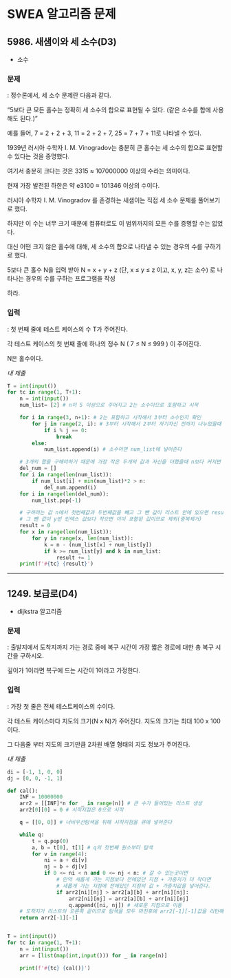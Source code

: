 # SWEA 알고리즘 문제
## 5986. 새샘이와 세 소수(D3)
- 소수

### 문제

: 정수론에서, 세 소수 문제란 다음과 같다.

“5보다 큰 모든 홀수는 정확히 세 소수의 합으로 표현될 수 있다. (같은 소수를 합에 사용해도 된다.)”

예를 들어, 7 = 2 + 2 + 3, 11 = 2 + 2 + 7, 25 = 7 + 7 + 11로 나타낼 수 있다.

1939년 러시아 수학자 I. M. Vinogradov는 충분히 큰 홀수는 세 소수의 합으로 표현할 수 있다는 것을 증명했다.

여기서 충분히 크다는 것은 3315 ≈ 107000000 이상의 수라는 의미이다.

현재 가장 발전된 하한은 약 e3100 ≈ 101346 이상의 수이다.

러시아 수학자 I. M. Vinogradov 를 존경하는 새샘이는 직접 세 소수 문제를 풀어보기로 했다.

하지만 이 수는 너무 크기 때문에 컴퓨터로도 이 범위까지의 모든 수를 증명할 수는 없었다.

대신 어떤 크지 않은 홀수에 대해, 세 소수의 합으로 나타낼 수 있는 경우의 수를 구하기로 했다.

5보다 큰 홀수 N을 입력 받아 N = x + y + z (단, x ≤ y ≤ z 이고, x, y, z는 소수) 로 나타나는 경우의 수를 구하는 프로그램을 작성

하라.

### 입력

: 첫 번째 줄에 테스트 케이스의 수 T가 주어진다.

각 테스트 케이스의 첫 번째 줄에 하나의 정수 N ( 7 ≤ N ≤ 999 ) 이 주어진다.

N은 홀수이다.

*내 제출*
```python
T = int(input())
for tc in range(1, T+1):
    n = int(input())
    num_list= [2] # n이 5 이상으로 주어지고 2는 소수이므로 포함하고 시작

    for i in range(3, n+1): # 2는 포함하고 시작해서 3부터 소수인지 확인
        for j in range(2, i): # 3부터 시작해서 2부터 자기자신 전까지 나누었을때 나머지가 0이면 break(소수가 아닌 경우)
            if i % j == 0:
                break
        else:
            num_list.append(i) # 소수이면 num_list에 넣어준다

    # 3개의 합을 구해야하기 때문에 가장 작은 두개의 값과 자신을 더했을때 n보다 커지면 제거
    del_num = []
    for i in range(len(num_list)):
        if num_list[i] + min(num_list)*2 > n:
            del_num.append(i)
    for i in range(len(del_num)):
        num_list.pop(-1)

    # 구하려는 값 n에서 첫번째값과 두번째값을 빼고 그 뺀 값이 리스트 안에 있으면 result +1
    # 그 뺀 값이 y번 인덱스 값보다 작으면 이미 포함된 값이므로 제외(중복제거)
    result = 0
    for x in range(len(num_list)):
        for y in range(x, len(num_list)):
            k = n - (num_list[x] + num_list[y])
            if k >= num_list[y] and k in num_list:
                result += 1
    print(f'#{tc} {result}')
```
---

## 1249. 보급로(D4)
- dijkstra 알고리즘

### 문제

: 출발지에서 도착지까지 가는 경로 중에 복구 시간이 가장 짧은 경로에 대한 총 복구 시간을 구하시오.

깊이가 1이라면 복구에 드는 시간이 1이라고 가정한다.

### 입력

: 가장 첫 줄은 전체 테스트케이스의 수이다.

각 테스트 케이스마다 지도의 크기(N x N)가 주어진다. 지도의 크기는 최대 100 x 100이다.

그 다음줄 부터 지도의 크기만큼 2차원 배열 형태의 지도 정보가 주어진다.

*내 제출*
```python
di = [-1, 1, 0, 0]
dj = [0, 0, -1, 1]

def cal():
    INF = 10000000
    arr2 = [[INF]*n for _ in range(n)] # 큰 수가 들어있는 리스트 생성
    arr2[0][0] = 0 # 시작지점은 0으로 시작

    q = [[0, 0]] # 너비우선탐색을 위해 시작지점을 큐에 넣어준다

    while q:
        t = q.pop(0)
        a, b = t[0], t[1] # q의 첫번째 원소부터 탐색
        for v in range(4):
            ni = a + di[v]
            nj = b + dj[v]
            if 0 <= ni < n and 0 <= nj < n: # 갈 수 있는곳이면
                # 만약 새롭게 가는 지점보다 전에있던 지점 + 가중치가 더 작다면 
                # 새롭게 가는 지점에 전에있던 지점의 값 + 가중치값을 넣어준다. 
                if arr2[ni][nj] > arr2[a][b] + arr[ni][nj]:
                    arr2[ni][nj] = arr2[a][b] + arr[ni][nj]
                    q.append([ni, nj]) # 새로운 지점으로 이동
    # 도착지가 리스트의 오른쪽 끝이므로 탐색을 모두 마친후에 arr2[-1][-1]값을 리턴해준다.
    return arr2[-1][-1] 


T = int(input())
for tc in range(1, T+1):
    n = int(input())
    arr = [list(map(int,input())) for _ in range(n)]

    print(f'#{tc} {cal()}')
```